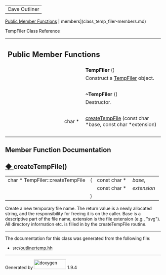 <table data-cellspacing="0" data-cellpadding="0">
<colgroup>
<col style="width: 100%" />
</colgroup>
<tbody>
<tr id="projectrow" class="odd">
<td id="projectalign"><div id="projectname">
Cave Outliner
</div></td>
</tr>
</tbody>
</table>

[Public Member Functions](#pub-methods) | 
members](class_temp_filer-members.md)

TempFiler Class Reference

<table class="memberdecls">
<colgroup>
<col style="width: 50%" />
<col style="width: 50%" />
</colgroup>
<tbody>
<tr class="odd heading">
<td colspan="2"><h2 id="public-member-functions"
class="groupheader"><span id="pub-methods"></span> Public Member
Functions</h2></td>
</tr>
<tr class="even memitem:a05367122bed43ff5f72781ac43df1d2a">
<td class="memItemLeft" style="text-align: right;"
data-valign="top"><span id="a05367122bed43ff5f72781ac43df1d2a"></span>
 </td>
<td class="memItemRight" data-valign="bottom"><strong>TempFiler</strong>
()</td>
</tr>
<tr class="odd memdesc:a05367122bed43ff5f72781ac43df1d2a">
<td class="mdescLeft"> </td>
<td class="mdescRight">Construct a <a href="https://github.com/jariarkko/cave-outliner/blob/master/doc/software/class_temp_filer.md"
class="el">TempFiler</a> object.<br />
</td>
</tr>
<tr class="even separator:a05367122bed43ff5f72781ac43df1d2a">
<td colspan="2" class="memSeparator"> </td>
</tr>
<tr class="odd memitem:a900b98186a99fa565a679d23ebba8f0d">
<td class="memItemLeft" style="text-align: right;"
data-valign="top"><span id="a900b98186a99fa565a679d23ebba8f0d"></span>
 </td>
<td class="memItemRight"
data-valign="bottom"><strong>~TempFiler</strong> ()</td>
</tr>
<tr class="even memdesc:a900b98186a99fa565a679d23ebba8f0d">
<td class="mdescLeft"> </td>
<td class="mdescRight">Destructor.<br />
</td>
</tr>
<tr class="odd separator:a900b98186a99fa565a679d23ebba8f0d">
<td colspan="2" class="memSeparator"> </td>
</tr>
<tr class="even memitem:a732b75420290b883018a253b6ec59731">
<td class="memItemLeft" style="text-align: right;"
data-valign="top">char * </td>
<td class="memItemRight" data-valign="bottom"><a
href="https://github.com/jariarkko/cave-outliner/blob/master/doc/software/class_temp_filer.md#a732b75420290b883018a253b6ec59731"
class="el">createTempFile</a> (const char *base, const char
*extension)</td>
</tr>
<tr class="odd separator:a732b75420290b883018a253b6ec59731">
<td colspan="2" class="memSeparator"> </td>
</tr>
</tbody>
</table>

## Member Function Documentation

<span id="a732b75420290b883018a253b6ec59731"></span>

## <span class="permalink">[◆ ](#a732b75420290b883018a253b6ec59731)</span>createTempFile()

<table class="memname">
<tbody>
<tr class="odd">
<td class="memname">char * TempFiler::createTempFile</td>
<td>(</td>
<td class="paramtype">const char * </td>
<td class="paramname"><em>base</em>,</td>
</tr>
<tr class="even">
<td class="paramkey"></td>
<td></td>
<td class="paramtype">const char * </td>
<td class="paramname"><em>extension</em> </td>
</tr>
<tr class="odd">
<td></td>
<td>)</td>
<td></td>
<td></td>
</tr>
</tbody>
</table>

Create a new temporary file name. The return value is a newly allocated
string, and the responsibility for freeing it is on the caller. Base is
a descriptive part of the file name, extension is the file extension
(e.g., "svg"). All directory information etc. is filled in by the
createTempFile routine.

------------------------------------------------------------------------

The documentation for this class was generated from the following file:

-   src/<a href="outlinertemp_8hh_source.md" class="el">outlinertemp.hh</a>

------------------------------------------------------------------------

<span class="small">Generated
by [<img src="doxygen.svg" class="footer" width="104" height="31"
alt="doxygen" />](https://www.doxygen.org/index.md) 1.9.4</span>
